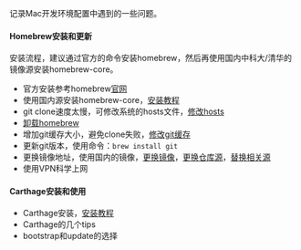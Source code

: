 记录Mac开发环境配置中遇到的一些问题。

#### Homebrew安装和更新

安装流程，建议通过官方的命令安装homebrew，然后再使用国内中科大/清华的镜像源安装homebrew-core。

* 官方安装参考homebrew[官网](https://brew.sh/index_zh-cn)
* 使用国内源安装homebrew-core，[安装教程](https://liujiacai.gitee.io/wiki/mac/)
* git clone速度太慢，可修改系统的hosts文件，[修改hosts](https://www.jianshu.com/p/a9e1fd5dff68)
* [卸载homebrew](https://blog.csdn.net/qq_41234116/article/details/79366454)
* 增加git缓存大小，避免clone失败，[修改git缓存](https://github.com/lanlin/notes/issues/41)
* 更新git版本，使用命令：`brew install git`
* 更换镜像地址，使用国内的镜像，[更换镜像](https://zhuanlan.zhihu.com/p/104153214)，[更换仓库源](https://www.jianshu.com/p/ff2ad9599a06)，[替换相关源](https://blog.csdn.net/lwplwf/article/details/79097565)
* 使用VPN科学上网

#### Carthage安装和使用

* Carthage安装，[安装教程](https://www.jianshu.com/p/a734be794019)
* Carthage的几个tips
* bootstrap和update的选择

